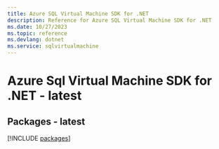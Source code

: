 ```yaml
---
title: Azure SQL Virtual Machine SDK for .NET
description: Reference for Azure SQL Virtual Machine SDK for .NET
ms.date: 10/27/2023
ms.topic: reference
ms.devlang: dotnet
ms.service: sqlvirtualmachine
---
```

# Azure Sql Virtual Machine SDK for .NET - latest
## Packages - latest
[!INCLUDE [packages](sql-virtual-machine-index.md)]